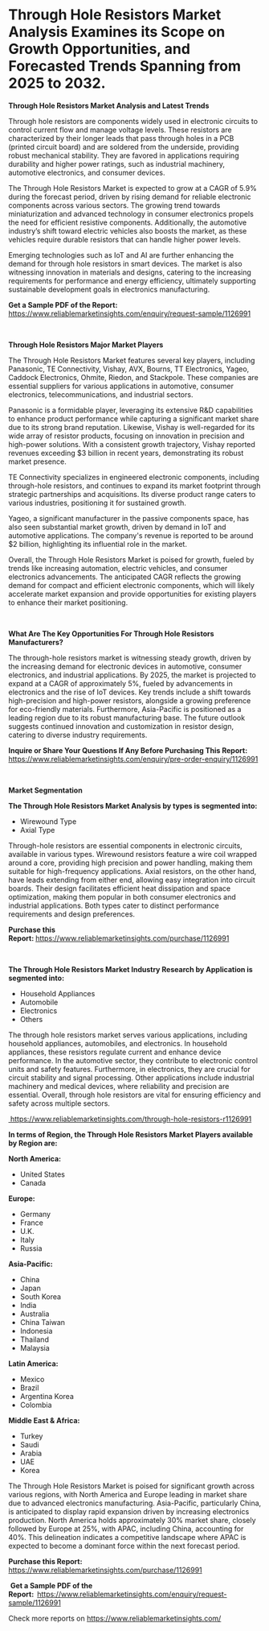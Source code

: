 <p><h1>Through Hole Resistors Market Analysis Examines its Scope on Growth Opportunities, and Forecasted Trends Spanning from 2025 to 2032.</h1></p><p><strong>Through Hole Resistors Market Analysis and Latest Trends</strong></p>
<p><p>Through hole resistors are components widely used in electronic circuits to control current flow and manage voltage levels. These resistors are characterized by their longer leads that pass through holes in a PCB (printed circuit board) and are soldered from the underside, providing robust mechanical stability. They are favored in applications requiring durability and higher power ratings, such as industrial machinery, automotive electronics, and consumer devices.</p><p>The Through Hole Resistors Market is expected to grow at a CAGR of 5.9% during the forecast period, driven by rising demand for reliable electronic components across various sectors. The growing trend towards miniaturization and advanced technology in consumer electronics propels the need for efficient resistive components. Additionally, the automotive industry’s shift toward electric vehicles also boosts the market, as these vehicles require durable resistors that can handle higher power levels. </p><p>Emerging technologies such as IoT and AI are further enhancing the demand for through hole resistors in smart devices. The market is also witnessing innovation in materials and designs, catering to the increasing requirements for performance and energy efficiency, ultimately supporting sustainable development goals in electronics manufacturing.</p></p>
<p><strong>Get a Sample PDF of the Report:&nbsp;</strong> <a href="https://www.reliablemarketinsights.com/enquiry/request-sample/1126991?utm_campaign=2449&utm_medium=2&utm_source=Github&utm_content=ia&utm_term=15022025&utm_id=through-hole-resistors">https://www.reliablemarketinsights.com/enquiry/request-sample/1126991</a></p>
<p>&nbsp;</p>
<p><strong>Through Hole Resistors Major Market Players</strong></p>
<p><p>The Through Hole Resistors Market features several key players, including Panasonic, TE Connectivity, Vishay, AVX, Bourns, TT Electronics, Yageo, Caddock Electronics, Ohmite, Riedon, and Stackpole. These companies are essential suppliers for various applications in automotive, consumer electronics, telecommunications, and industrial sectors.</p><p>Panasonic is a formidable player, leveraging its extensive R&D capabilities to enhance product performance while capturing a significant market share due to its strong brand reputation. Likewise, Vishay is well-regarded for its wide array of resistor products, focusing on innovation in precision and high-power solutions. With a consistent growth trajectory, Vishay reported revenues exceeding $3 billion in recent years, demonstrating its robust market presence.</p><p>TE Connectivity specializes in engineered electronic components, including through-hole resistors, and continues to expand its market footprint through strategic partnerships and acquisitions. Its diverse product range caters to various industries, positioning it for sustained growth.</p><p>Yageo, a significant manufacturer in the passive components space, has also seen substantial market growth, driven by demand in IoT and automotive applications. The company's revenue is reported to be around $2 billion, highlighting its influential role in the market.</p><p>Overall, the Through Hole Resistors Market is poised for growth, fueled by trends like increasing automation, electric vehicles, and consumer electronics advancements. The anticipated CAGR reflects the growing demand for compact and efficient electronic components, which will likely accelerate market expansion and provide opportunities for existing players to enhance their market positioning.</p></p>
<p>&nbsp;</p>
<p><strong>What Are The Key Opportunities For Through Hole Resistors Manufacturers?</strong></p>
<p><p>The through-hole resistors market is witnessing steady growth, driven by the increasing demand for electronic devices in automotive, consumer electronics, and industrial applications. By 2025, the market is projected to expand at a CAGR of approximately 5%, fueled by advancements in electronics and the rise of IoT devices. Key trends include a shift towards high-precision and high-power resistors, alongside a growing preference for eco-friendly materials. Furthermore, Asia-Pacific is positioned as a leading region due to its robust manufacturing base. The future outlook suggests continued innovation and customization in resistor design, catering to diverse industry requirements.</p></p>
<p><strong>Inquire or Share Your Questions If Any Before Purchasing This Report:</strong> <a href="https://www.reliablemarketinsights.com/enquiry/pre-order-enquiry/1126991?utm_campaign=2449&utm_medium=2&utm_source=Github&utm_content=ia&utm_term=15022025&utm_id=through-hole-resistors">https://www.reliablemarketinsights.com/enquiry/pre-order-enquiry/1126991</a></p>
<p>&nbsp;</p>
<p><strong>Market Segmentation</strong></p>
<p><strong>The Through Hole Resistors Market Analysis by types is segmented into:</strong></p>
<p><ul><li>Wirewound Type</li><li>Axial Type</li></ul></p>
<p><p>Through-hole resistors are essential components in electronic circuits, available in various types. Wirewound resistors feature a wire coil wrapped around a core, providing high precision and power handling, making them suitable for high-frequency applications. Axial resistors, on the other hand, have leads extending from either end, allowing easy integration into circuit boards. Their design facilitates efficient heat dissipation and space optimization, making them popular in both consumer electronics and industrial applications. Both types cater to distinct performance requirements and design preferences.</p></p>
<p><strong>Purchase this Report:&nbsp;</strong><a href="https://www.reliablemarketinsights.com/purchase/1126991?utm_campaign=2449&utm_medium=2&utm_source=Github&utm_content=ia&utm_term=15022025&utm_id=through-hole-resistors">https://www.reliablemarketinsights.com/purchase/1126991</a></p>
<p>&nbsp;</p>
<p><strong>The Through Hole Resistors Market Industry Research by Application is segmented into:</strong></p>
<p><ul><li>Household Appliances</li><li>Automobile</li><li>Electronics</li><li>Others</li></ul></p>
<p><p>The through hole resistors market serves various applications, including household appliances, automobiles, and electronics. In household appliances, these resistors regulate current and enhance device performance. In the automotive sector, they contribute to electronic control units and safety features. Furthermore, in electronics, they are crucial for circuit stability and signal processing. Other applications include industrial machinery and medical devices, where reliability and precision are essential. Overall, through hole resistors are vital for ensuring efficiency and safety across multiple sectors.</p></p>
<p><a href="https://www.reliablemarketinsights.com/through-hole-resistors-r1126991?utm_campaign=2449&utm_medium=2&utm_source=Github&utm_content=ia&utm_term=15022025&utm_id=through-hole-resistors">&nbsp;https://www.reliablemarketinsights.com/through-hole-resistors-r1126991</a></p>
<p><strong>In terms of Region, the Through Hole Resistors Market Players available by Region are:</strong></p>
<p>
    <p> <strong> North America: </strong>
        <ul>
            <li>United States</li>
            <li>Canada</li>
        </ul>
        </p> 
    <p> <strong> Europe: </strong>
        <ul>
            <li>Germany</li>
            <li>France</li>
            <li>U.K.</li>
            <li>Italy</li>
            <li>Russia</li>
        </ul>
        </p> 
    <p> <strong> Asia-Pacific: </strong>
        <ul>
            <li>China</li>
            <li>Japan</li>
            <li>South Korea</li>
            <li>India</li>
            <li>Australia</li>
            <li>China Taiwan</li>
            <li>Indonesia</li>
            <li>Thailand</li>
            <li>Malaysia</li>
        </ul>
        </p> 
    <p> <strong> Latin America: </strong>
        <ul>
            <li>Mexico</li>
            <li>Brazil</li>
            <li>Argentina Korea</li>
            <li>Colombia</li>
        </ul>
        </p> 
    <p> <strong> Middle East & Africa: </strong>
        <ul>
            <li>Turkey</li>
            <li>Saudi</li>
            <li>Arabia</li>
            <li>UAE</li>
            <li>Korea</li>
        </ul>
    </p>
    </p>
<p><p>The Through Hole Resistors Market is poised for significant growth across various regions, with North America and Europe leading in market share due to advanced electronics manufacturing. Asia-Pacific, particularly China, is anticipated to display rapid expansion driven by increasing electronics production. North America holds approximately 30% market share, closely followed by Europe at 25%, with APAC, including China, accounting for 40%. This delineation indicates a competitive landscape where APAC is expected to become a dominant force within the next forecast period.</p></p>
<p><strong>Purchase this Report: </strong><a href="https://www.reliablemarketinsights.com/purchase/1126991?utm_campaign=2449&utm_medium=2&utm_source=Github&utm_content=ia&utm_term=15022025&utm_id=through-hole-resistors">https://www.reliablemarketinsights.com/purchase/1126991</a></p>
<p>&nbsp;<strong>Get a Sample PDF of the Report:&nbsp;&nbsp;</strong><a href="https://www.reliablemarketinsights.com/enquiry/request-sample/1126991?utm_campaign=2449&utm_medium=2&utm_source=Github&utm_content=ia&utm_term=15022025&utm_id=through-hole-resistors">https://www.reliablemarketinsights.com/enquiry/request-sample/1126991</a></p>
<p><strong></strong></p>
<p>Check more reports on <a href="https://www.reliablemarketinsights.com/?utm_campaign=2449&utm_medium=2&utm_source=Github&utm_content=ia&utm_term=15022025&utm_id=through-hole-resistors">https://www.reliablemarketinsights.com/</a></p>